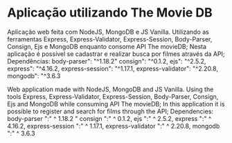 # Aplicação utilizando The Movie DB

Aplicação web feita com NodeJS, MongoDB e JS Vanilla. Utilizando as ferramentas Express, Express-Validator, Express-Session, Body-Parser, Consign, Ejs e MongoDB enquanto consome API The movieDB;
Nesta aplicação é possível se cadastrar e realizar busca por filmes através da API; 
Dependências:
  body-parser": "^1.18.2"
  consign": "^0.1.2,
  ejs": "^2.5.2,
  express": "^4.16.2,
  express-session": "^1.17.1,
  express-validator": "^2.20.8,
  mongodb": "^3.6.3
  
  
Web application made with NodeJS, MongoDB and JS Vanilla. Using the tools Express, Express-Validator, Express-Session, Body-Parser, Consign, Ejs and MongoDB while consuming API The movieDB;
In this application it is possible to register and search for films through the API;
Dependencies:
  body-parser ":" ^ 1.18.2 "
  consign ":" ^ 0.1.2,
  ejs ":" ^ 2.5.2,
  express ":" ^ 4.16.2,
  express-session ":" ^ 1.17.1,
  express-validator ":" ^ 2.20.8,
  mongodb ":" ^ 3.6.3
